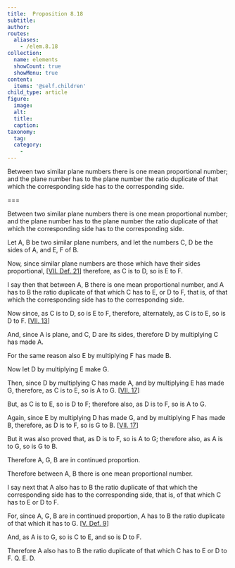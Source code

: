 ```yaml
---
title:  Proposition 8.18
subtitle: 
author:
routes:
  aliases:
    - /elem.8.18
collection:
  name: elements
  showCount: true
  showMenu: true
content:
  items: '@self.children'
child_type: article
figure:
  image:
  alt:
  title:
  caption:
taxonomy:
  tag:
  category:
    - 
---
```


<p>
       <hi rend="ital">Between two similar plane numbers there is one mean proportional number; and the plane number has to the plane number the ratio duplicate of that which the corresponding side has to the corresponding side.</hi>
      </p>

===

<p>
       <span class="ital">Between two similar plane numbers there is one mean proportional number; and the plane number has to the plane number the ratio duplicate of that which the corresponding side has to the corresponding side.</span>
      </p>

<p>Let <span class="ital">A</span>, <span class="ital">B</span> be two similar plane numbers, and let the numbers <span class="ital">C</span>, <span class="ital">D</span> be the sides of <span class="ital">A</span>, and <span class="ital">E</span>, <span class="ital">F</span> of <span class="ital">B</span>. 
      </p>

<p>Now, since similar plane numbers are those which have their sides proportional, [<a href="/elem.7.def.21">VII. Def. 21</a>] therefore, as <span class="ital">C</span> is to <span class="ital">D</span>, so is <span class="ital">E</span> to <span class="ital">F</span>. </p>

<p>I say then that between <span class="ital">A</span>, <span class="ital">B</span> there is one mean proportional number, and <span class="ital">A</span> has to <span class="ital">B</span> the ratio duplicate of that which <span class="ital">C</span> has to <span class="ital">E</span>, or <span class="ital">D</span> to <span class="ital">F</span>, that is, of that which the corresponding side has to the corresponding side. </p>

<p>Now since, as <span class="ital">C</span> is to <span class="ital">D</span>, so is <span class="ital">E</span> to <span class="ital">F</span>, therefore, alternately, as <span class="ital">C</span> is to <span class="ital">E</span>, so is <span class="ital">D</span> to <span class="ital">F</span>. [<a href="/elem.7.13">VII. 13</a>] </p>

<p>And, since <span class="ital">A</span> is plane, and <span class="ital">C</span>, <span class="ital">D</span> are its sides, therefore <span class="ital">D</span> by multiplying <span class="ital">C</span> has made <span class="ital">A</span>. </p>

<p>For the same reason also <span class="ital">E</span> by multiplying <span class="ital">F</span> has made <span class="ital">B</span>. </p>

<p>Now let <span class="ital">D</span> by multiplying <span class="ital">E</span> make <span class="ital">G</span>. </p>

<p>Then, since <span class="ital">D</span> by multiplying <span class="ital">C</span> has made <span class="ital">A</span>, and by multiplying <span class="ital">E</span> has made <span class="ital">G</span>, therefore, as <span class="ital">C</span> is to <span class="ital">E</span>, so is <span class="ital">A</span> to <span class="ital">G</span>. [<a href="/elem.7.17">VII. 17</a>] <pb n="372"/></p>

<p>But, as <span class="ital">C</span> is to <span class="ital">E</span>, so is <span class="ital">D</span> to <span class="ital">F</span>; therefore also, as <span class="ital">D</span> is to <span class="ital">F</span>, so is <span class="ital">A</span> to <span class="ital">G</span>. </p>

<p>Again, since <span class="ital">E</span> by multiplying <span class="ital">D</span> has made <span class="ital">G</span>, and by multiplying <span class="ital">F</span> has made <span class="ital">B</span>, therefore, as <span class="ital">D</span> is to <span class="ital">F</span>, so is <span class="ital">G</span> to <span class="ital">B</span>. [<a href="/elem.7.17">VII. 17</a>] </p>

<p>But it was also proved that, <span class="center">as <span class="ital">D</span> is to <span class="ital">F</span>, so is <span class="ital">A</span> to <span class="ital">G</span>;</span> therefore also, as <span class="ital">A</span> is to <span class="ital">G</span>, so is <span class="ital">G</span> to <span class="ital">B</span>. </p>

<p>Therefore <span class="ital">A</span>, <span class="ital">G</span>, <span class="ital">B</span> are in continued proportion. </p>

<p>Therefore between <span class="ital">A</span>, <span class="ital">B</span> there is one mean proportional number. </p>

<p>I say next that <span class="ital">A</span> also has to <span class="ital">B</span> the ratio duplicate of that which the corresponding side has to the corresponding side, that is, of that which <span class="ital">C</span> has to <span class="ital">E</span> or <span class="ital">D</span> to <span class="ital">F</span>. </p>

<p>For, since <span class="ital">A</span>, <span class="ital">G</span>, <span class="ital">B</span> are in continued proportion, <span class="ital">A</span> has to <span class="ital">B</span> the ratio duplicate of that which it has to <span class="ital">G</span>. [<a href="/elem.5.def.9">V. Def. 9</a>] </p>

<p>And, as <span class="ital">A</span> is to <span class="ital">G</span>, so is <span class="ital">C</span> to <span class="ital">E</span>, and so is <span class="ital">D</span> to <span class="ital">F</span>. </p>

<p>Therefore <span class="ital">A</span> also has to <span class="ital">B</span> the ratio duplicate of that which <span class="ital">C</span> has to <span class="ital">E</span> or <span class="ital">D</span> to <span class="ital">F</span>. Q. E. D.</p>

